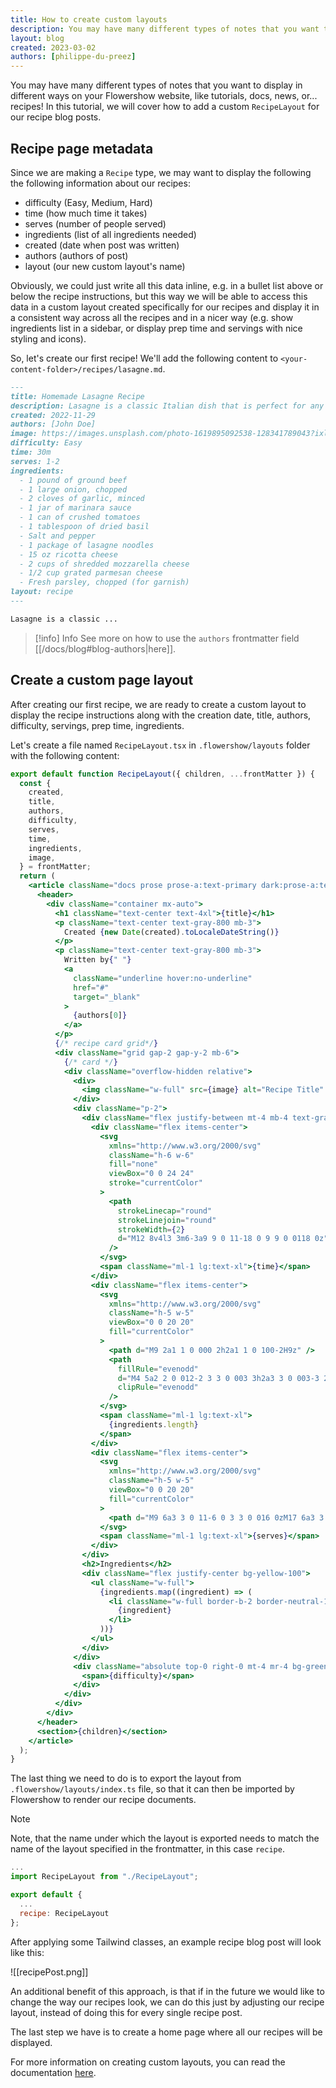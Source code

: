 ```yaml
---
title: How to create custom layouts
description: You may have many different types of notes that you want to display in different ways on your Flowershow website, like tutorials, docs, news, or... recipes! In this tutorial, we will cover how to add a custom `RecipeLayout` for our recipe blog posts.
layout: blog
created: 2023-03-02
authors: [philippe-du-preez]
---
```


You may have many different types of notes that you want to display in different ways on your Flowershow website, like tutorials, docs, news, or... recipes! In this tutorial, we will cover how to add a custom `RecipeLayout` for our recipe blog posts.

## Recipe page metadata

Since we are making a `Recipe` type, we may want to display the following the following information about our recipes:

- difficulty (Easy, Medium, Hard)
- time (how much time it takes)
- serves (number of people served)
- ingredients (list of all ingredients needed)
- created (date when post was written)
- authors (authors of post)
- layout (our new custom layout's name)

Obviously, we could just write all this data inline, e.g. in a bullet list above or below the recipe instructions, but this way we will be able to access this data in a custom layout created specifically for our recipes and display it in a consistent way across all the recipes and in a nicer way (e.g. show ingredients list in a sidebar, or display prep time and servings with nice styling and icons).

So, let's create our first recipe! We'll add the following content to `<your-content-folder>/recipes/lasagne.md`.

```md
---
title: Homemade Lasagne Recipe
description: Lasagne is a classic Italian dish that is perfect for any occasion. It's a hearty and delicious meal that can be enjoyed by everyone.
created: 2022-11-29
authors: [John Doe]
image: https://images.unsplash.com/photo-1619895092538-128341789043?ixlib=rb-4.0.3&ixid=MnwxMjA3fDB8MHxwaG90by1wYWdlfHx8fGVufDB8fHx8&auto=format&fit=crop&w=1470&q=80
difficulty: Easy
time: 30m
serves: 1-2
ingredients:
  - 1 pound of ground beef
  - 1 large onion, chopped
  - 2 cloves of garlic, minced
  - 1 jar of marinara sauce
  - 1 can of crushed tomatoes
  - 1 tablespoon of dried basil
  - Salt and pepper
  - 1 package of lasagne noodles
  - 15 oz ricotta cheese
  - 2 cups of shredded mozzarella cheese
  - 1/2 cup grated parmesan cheese
  - Fresh parsley, chopped (for garnish)
layout: recipe
---

Lasagne is a classic ...
```

> [!info] Info
> See more on how to use the `authors` frontmatter field [[/docs/blog#blog-authors|here]].

## Create a custom page layout

After creating our first recipe, we are ready to create a custom layout to display the recipe instructions along with the creation date, title, authors, difficulty, servings, prep time, ingredients.

Let's create a file named `RecipeLayout.tsx` in `.flowershow/layouts` folder with the following content:

```jsx
export default function RecipeLayout({ children, ...frontMatter }) {
  const {
    created,
    title,
    authors,
    difficulty,
    serves,
    time,
    ingredients,
    image,
  } = frontMatter;
  return (
    <article className="docs prose prose-a:text-primary dark:prose-a:text-primary-dark prose-strong:text-primary dark:prose-strong:text-primary-dark prose-code:text-primary dark:prose-code:text-primary-dark prose-headings:text-primary dark:prose-headings:text-primary-dark text-primary dark:text-primary-dark prose-headings:font-headings dark:prose-invert prose-a:break-words mx-auto p-6">
      <header>
        <div className="container mx-auto">
          <h1 className="text-center text-4xl">{title}</h1>
          <p className="text-center text-gray-800 mb-3">
            Created {new Date(created).toLocaleDateString()}
          </p>
          <p className="text-center text-gray-800 mb-3">
            Written by{" "}
            <a
              className="underline hover:no-underline"
              href="#"
              target="_blank"
            >
              {authors[0]}
            </a>
          </p>
          {/* recipe card grid*/}
          <div className="grid gap-2 gap-y-2 mb-6">
            {/* card */}
            <div className="overflow-hidden relative">
              <div>
                <img className="w-full" src={image} alt="Recipe Title" />
              </div>
              <div className="p-2">
                <div className="flex justify-between mt-4 mb-4 text-gray-500">
                  <div className="flex items-center">
                    <svg
                      xmlns="http://www.w3.org/2000/svg"
                      className="h-6 w-6"
                      fill="none"
                      viewBox="0 0 24 24"
                      stroke="currentColor"
                    >
                      <path
                        strokeLinecap="round"
                        strokeLinejoin="round"
                        strokeWidth={2}
                        d="M12 8v4l3 3m6-3a9 9 0 11-18 0 9 9 0 0118 0z"
                      />
                    </svg>
                    <span className="ml-1 lg:text-xl">{time}</span>
                  </div>
                  <div className="flex items-center">
                    <svg
                      xmlns="http://www.w3.org/2000/svg"
                      className="h-5 w-5"
                      viewBox="0 0 20 20"
                      fill="currentColor"
                    >
                      <path d="M9 2a1 1 0 000 2h2a1 1 0 100-2H9z" />
                      <path
                        fillRule="evenodd"
                        d="M4 5a2 2 0 012-2 3 3 0 003 3h2a3 3 0 003-3 2 2 0 012 2v11a2 2 0 01-2 2H6a2 2 0 01-2-2V5zm3 4a1 1 0 000 2h.01a1 1 0 100-2H7zm3 0a1 1 0 000 2h3a1 1 0 100-2h-3zm-3 4a1 1 0 100 2h.01a1 1 0 100-2H7zm3 0a1 1 0 100 2h3a1 1 0 100-2h-3z"
                        clipRule="evenodd"
                      />
                    </svg>
                    <span className="ml-1 lg:text-xl">
                      {ingredients.length}
                    </span>
                  </div>
                  <div className="flex items-center">
                    <svg
                      xmlns="http://www.w3.org/2000/svg"
                      className="h-5 w-5"
                      viewBox="0 0 20 20"
                      fill="currentColor"
                    >
                      <path d="M9 6a3 3 0 11-6 0 3 3 0 016 0zM17 6a3 3 0 11-6 0 3 3 0 016 0zM12.93 17c.046-.327.07-.66.07-1a6.97 6.97 0 00-1.5-4.33A5 5 0 0119 16v1h-6.07zM6 11a5 5 0 015 5v1H1v-1a5 5 0 015-5z" />
                    </svg>
                    <span className="ml-1 lg:text-xl">{serves}</span>
                  </div>
                </div>
                <h2>Ingredients</h2>
                <div className="flex justify-center bg-yellow-100">
                  <ul className="w-full">
                    {ingredients.map((ingredient) => (
                      <li className="w-full border-b-2 border-neutral-100 border-opacity-100 py-2">
                        {ingredient}
                      </li>
                    ))}
                  </ul>
                </div>
              </div>
              <div className="absolute top-0 right-0 mt-4 mr-4 bg-green-400 text-white rounded-full pt-1 pb-1 pl-4 pr-5 text-xs uppercase">
                <span>{difficulty}</span>
              </div>
            </div>
          </div>
        </div>
      </header>
      <section>{children}</section>
    </article>
  );
}
```

The last thing we need to do is to export the layout from `.flowershow/layouts/index.ts` file, so that it can then be imported by Flowershow to render our recipe documents.

> [!note]
> Note, that the name under which the layout is exported needs to match the name of the layout specified in the frontmatter, in this case `recipe`.

```javascript {2,6}
...
import RecipeLayout from "./RecipeLayout";

export default {
  ...
  recipe: RecipeLayout
};
```

After applying some Tailwind classes, an example recipe blog post will look like this:

![[recipePost.png]]

An additional benefit of this approach, is that if in the future we would like to change the way our recipes look, we can do this just by adjusting our recipe layout, instead of doing this for every single recipe post.

The last step we have is to create a home page where all our recipes will be displayed.

For more information on creating custom layouts, you can read the documentation [here](https://flowershow.app/docs/layouts).
